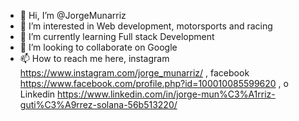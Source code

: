 - 👋 Hi, I’m @JorgeMunarriz
- 👀 I’m interested in Web development, motorsports and racing
- 🌱 I’m currently learning Full stack Development
- 💞️ I’m looking to collaborate on Google
- 📫 How to reach me here, instagram https://www.instagram.com/jorge_munarriz/ , facebook https://www.facebook.com/profile.php?id=100010085599620   , o Linkedin  https://www.linkedin.com/in/jorge-mun%C3%A1rriz-guti%C3%A9rrez-solana-56b513220/

<!---
JorgeMunarriz/JorgeMunarriz is a ✨ special ✨ repository because its `README.md` (this file) appears on your GitHub profile.
You can click the Preview link to take a look at your changes.
--->
